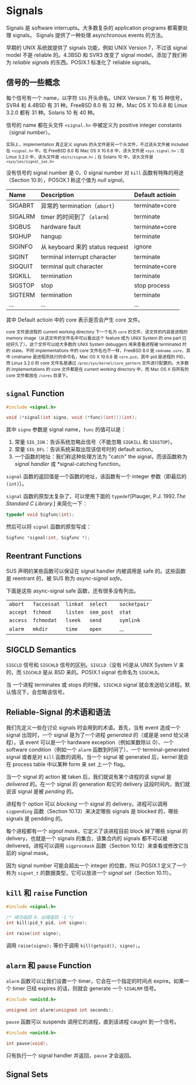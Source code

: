 # Signals

Signals 是 software interrupts。大多数复杂的 application programs 都需要处理 signals。
Signals 提供了一种处理 asynchronous events 的方法。

早期的 UNIX 系统就提供了 signals 功能，例如 UNIX Version 7，不过该 signal model 不是 reliable 的。4.3BSD 和 SVR3 改变了 signal model，添加了我们称为 *reliable signals* 的东西。POSIX.1 标准化了 reliable signals。

## 信号的一些概念

每个信号有一个 name，以字符 `SIG` 开头命名。UNIX Version 7 有 15 种信号，SVR4 和 4.4BSD 有 31 种。FreeBSD 8.0 有 32 种，Mac OS X 10.6.8 和 Linux 3.2.0 都有 31 种。Solaris 10 有 40 种。

信号的 name 都在头文件 `<signal.h>` 中被定义为 positive integer constants（signal number）。

<small>实际上，implementation 真正定义 signals 的头文件是另一个头文件，不过该头文件被 included 在 `<signal.h>` 中。在 FreeBSD 8.0 和 Mac OS X 10.6.8 中，该头文件是 `<sys.signal.h>`；在 Linux 3.2.0 中，该头文件是 `<bits/signum.h>`；在 Solaris 10 中，该头文件是 `<sys/ios/signal_ios.h>`</small>

没有信号的 signal number 是 0，0 signal number 对 `kill` 函数有特殊的用途（Section 10.9），POSOX.1 称这个值为 *null signal*。

|Name       |Description      |Default actioin    |
|:----------|:----------------|:------------------|
|SIGABRT    |异常的 termination（`abort`）|terminate+core|
|SIGALRM    |timer 的时间到了（`alarm`)   |terminate     |
|SIGBUS     |hardware fault             |terminate+core|
|SIGHUP     |hangup                     |terminate     |
|SIGINFO    |从 keyboard 来的 status request|ignore     |
|SIGINT     |terminal interrupt character  |terminate  |
|SIGQUIT    |terminal quit character       |terminate+core|
|SIGKILL    |termination                   |terminate  |
|SIGSTOP    |stop                          |stop process|
|SIGTERM    |termination                   |terminate   |
|...        |...                           |...         |

其中 Default actioin 中的 core 表示是否会产生 core 文件。

<small>core 文件是进程的 current working directory 下一个名为 `core` 的文件，该文件的内容是进程的 memory image（从该文件的文件名中可以看出这个 feature 成为 UNIX System 的 one part 已经好久了）。这个文件可以给大多数的 UNIX System debuggers 用来查看进程被 terminated 时的 state。不同 implementations 中的 core 文件名也不一样，FreeBSD 8.0 是 `cmdname.core`，其中 cmdname 是进程所执行的命令名，Mac OS X 10.6.8 是 `core.pid`，其中 pid 是进程的 PID，而 Linux 3.2.0 的 core 文件名是通过 `/proc/sys/kernel/core_pattern` 文件进行配置的。大多数的 implementations 的 core 文件都是在 current working directory 中，而 Mac OS X 将所有的 core 文件都放在 `/cores` 目录下。</small>

## `signal` Function

```c
#include <signal.h>

void (*signal(int signo, void (*func)(int)))(int);
```

其中 `signo` 参数是 signal name，`func` 的值可以是：

1. 常量 `SIG_IGN`：告诉系统忽略此信号（不能忽略 `SIGKILL` 和 `SIGSTOP`）。
2. 常量 `SIG_DFL`：告诉系统采取出现该信号时的 default action。
3. 一个函数的地址：我们称这种处理方法为 "catch" the signal，而该函数称为 *signal handler* 或 *signal-catching function。

`signal` 函数的返回值是一个函数的地址，该函数有一个 integer 参数（即最后的 `(int)`）。

`signal` 函数的原型太复杂了，可以使用下面的 `typedef`[Plauger, P.J. 1992.*The Standard C Library.*] 来简化一下：

```c
typedef void Sigfunc(int);
```

然后可以将 `signal` 函数的原型写成：

```c
Sigfunc *signal(int, Sigfunc *);
```

## Reentrant Functions

SUS 声明的某些函数可以保证在 signal handler 内被调用是 safe 的。这些函数是 reentrant 的，被 SUS 称为 *async-signal safe*。

下面是这些 async-signal safe 函数，还有很多没有列出。

|           |           |           |          |           |
|:----------|:----------|:----------|:---------|:-----------|
|`abort`    |`faccessat`|`linkat`   |`select`  |`socketpair`|
|`accept`   |`fchmod`   |`listen`   |`sem_post`|`stat`      |
|`access`   |`fchmodat` |`lseek`    |`send`    |`symlink`   |
|`alarm`    |`mkdir`    |`time`     |`open`    |...         |

## SIGCLD Semantics

`SIGCLD` 信号和 `SIGCHLD` 信号的区别。`SIGCLD`（没有 H)是从 UNIX System V 来的，而 `SIGCHLD` 是从 BSD 来的。POSIX.1 signal 也命名为 `SIGCHLD`。

当 一个进程 terminates 或 stops 的时候，`SIGCHLD` signal 就会发送给父进程。默认情况下，会忽略该信号。

## Reliable-Signal 的术语和语法

我们先定义一些在讨论 signals 时会用到的术语。首先，当有 event 造成一个 signal 出现时，一个 signal 是为了一个进程 *generated* 的（或是是 send 给父进程）。该 event 可以是一个 hardware exception（例如某数除以 0）、一个 software condition（例如一个 `alarm` 函数到时间了）、一个 terminal-generated signal 或者是对 `kill` 函数的调用。当一个 signal 被 generated 后，kernel 就会在 process table 中以某种 form 来 set 上一个 flag。

当一个 signal 的 action 被 taken 后，我们就说有某个进程的该 signal 是 *delivered* 的。在一个 signal 的 generation 和它的 delivery 这段时间内，我们就说该 signal 是被 *pending* 的。

进程有个 option 可以 *blocking* 一个 signal 的 delivery。进程可以调用 `sigpending` 函数（Section 10.13）来决定哪些 signals 是 blocked 的，哪些 signals 是 pendding 的。

每个进程都有一个 *signal mask*，它定义了该进程目前 block 掉了哪些 signal 的 delivery，也就是一个 signals 的集合，该集合内的 signals 都不可以被 delivered。进程可以调用 `sigprocmask` 函数（Section 10.12）来查看或修改它当前的 signal mask。

因为 signal number 可能会超出一个 integer 的位数，所以 POSIX.1 定义了一个称为 `sigset_t` 的数据类型，它可以放进一个 *signal set*（Section 10.11）。

## `kill` 和 `raise` Function

```c
#include <signal.h>

/* 成功返回 0，出错返回 -1 */
int kill(pid_t pid, int signo);

int raise(int signo);
```

调用 `raise(signo);` 等价于调用 `kill(getpid(), signo);`。

## `alarm` 和 `pause` Function

`alarm` 函数可以让我们设置一个 timer，它会在一个指定的时间点 expire。如果一个 timer 已经 expires 的话，则就会 generate 一个 `SIGALRM` 信号。

```c
#include <unistd.h>

unsigned int alarm(unsigned int seconds);
```

`pause` 函数可以 suspends 调用它的进程，直到该进程 caught 到一个信号。

```c
#include <unistd.h>

int pause(void);
```

只有执行一个 signal handler 并返回，`pause` 才会返回。

## Signal Sets
